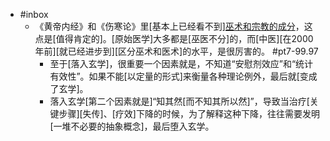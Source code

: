 - #inbox
    - 《黄帝内经》和《伤寒论》里[基本上已经看不到][巫术和宗教的成分](https://www.zhihu.com/question/510082572/answer/2302358527)，这点是[值得肯定的]。[原始医学]大多都是[巫医不分]的，而[中医][在2000年前][就已经进步到][区分巫术和医术]的水平，是很厉害的。 #pt7-99.97
        - 至于[落入玄学]，很重要一个因素就是，不知道“安慰剂效应”和“统计有效性”。如果不能[以定量的形式]来衡量各种理论例外，最后就[变成了玄学]。
        - 落入玄学[第二个因素就是]“知其然[而不知其所以然]”，导致当治疗[关键步骤][失传]、[疗效]下降的时候，为了解释这种下降，往往需要发明[一堆不必要的抽象概念]，最后堕入玄学。
